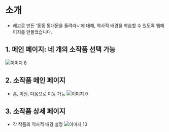 ﻿# 소개
- 레고로 만든 '동동 동대문을 돌려라~'에 대해, 역사적 배경을 학습할 수 있도록 웹페이지를 만들었습니다.

## 1. 메인 페이지: 네 개의 소작품 선택 가능
![이미지 8](https://github.com/user-attachments/assets/8bfe1fa5-41c6-4b95-bb86-0d39a5967a65)


## 2. 소작품 메인 페이지
- 홈, 이전, 다음으로 이동 가능
![이미지 9](https://github.com/user-attachments/assets/aa6bff89-9ece-482f-b167-cbc1b703f06c)

## 3. 소작품 상세 페이지
- 각 작품의 역사적 배경 설명
![이미지 10](https://github.com/user-attachments/assets/904aa151-bd44-4569-b8f4-e08690f4abf0)
